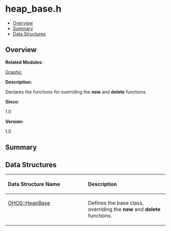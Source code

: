 # heap\_base.h<a name="ZH-CN_TOPIC_0000001055078109"></a>

-   [Overview](#section1764370189165627)
-   [Summary](#section181945045165627)
-   [Data Structures](#nested-classes)

## **Overview**<a name="section1764370189165627"></a>

**Related Modules:**

[Graphic](Graphic.md)

**Description:**

Declares the functions for overriding the  **new**  and  **delete**  functions. 

**Since:**

1.0

**Version:**

1.0

## **Summary**<a name="section181945045165627"></a>

## Data Structures<a name="nested-classes"></a>

<a name="table452539825165627"></a>
<table><thead align="left"><tr id="row1630549398165627"><th class="cellrowborder" valign="top" width="50%" id="mcps1.1.3.1.1"><p id="p1272194919165627"><a name="p1272194919165627"></a><a name="p1272194919165627"></a>Data Structure Name</p>
</th>
<th class="cellrowborder" valign="top" width="50%" id="mcps1.1.3.1.2"><p id="p1685834586165627"><a name="p1685834586165627"></a><a name="p1685834586165627"></a>Description</p>
</th>
</tr>
</thead>
<tbody><tr id="row236750567165627"><td class="cellrowborder" valign="top" width="50%" headers="mcps1.1.3.1.1 "><p id="p1270560519165627"><a name="p1270560519165627"></a><a name="p1270560519165627"></a><a href="OHOS-HeapBase.md">OHOS::HeapBase</a></p>
</td>
<td class="cellrowborder" valign="top" width="50%" headers="mcps1.1.3.1.2 "><p id="p338326959165627"><a name="p338326959165627"></a><a name="p338326959165627"></a>Defines the base class, overriding the <strong id="b1916936612165627"><a name="b1916936612165627"></a><a name="b1916936612165627"></a>new</strong> and <strong id="b610949472165627"><a name="b610949472165627"></a><a name="b610949472165627"></a>delete</strong> functions. </p>
</td>
</tr>
</tbody>
</table>

